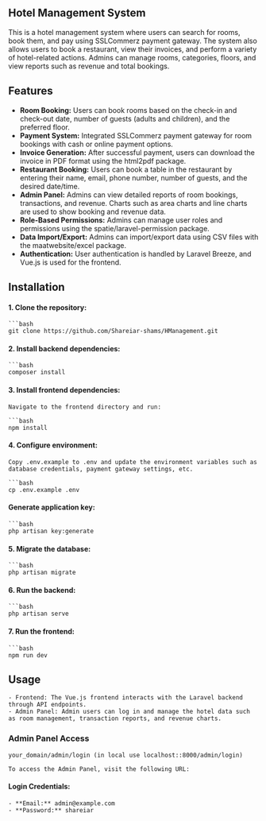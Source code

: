 ## Hotel Management System

This is a hotel management system where users can search for rooms, book them, and pay using SSLCommerz payment gateway. The system also allows users to book a restaurant, view their invoices, and perform a variety of hotel-related actions. Admins can manage rooms, categories, floors, and view reports such as revenue and total bookings.

## Features

- **Room Booking:** Users can book rooms based on the check-in and check-out date, number of guests (adults and children), and the preferred floor.
- **Payment System:** Integrated SSLCommerz payment gateway for room bookings with cash or online payment options.
- **Invoice Generation:** After successful payment, users can download the invoice in PDF format using the html2pdf package.
- **Restaurant Booking:** Users can book a table in the restaurant by entering their name, email, phone number, number of guests, and the desired date/time.
- **Admin Panel:** Admins can view detailed reports of room bookings, transactions, and revenue. Charts such as area charts and line charts are used to show booking and revenue data.
- **Role-Based Permissions:** Admins can manage user roles and permissions using the spatie/laravel-permission package.
- **Data Import/Export:** Admins can import/export data using CSV files with the maatwebsite/excel package.
- **Authentication:** User authentication is handled by Laravel Breeze, and Vue.js is used for the frontend.

## Installation

#### 1. Clone the repository:
    ```bash
    git clone https://github.com/Shareiar-shams/HManagement.git

#### 2. Install backend dependencies:

    ```bash
    composer install

#### 3. Install frontend dependencies:
    Navigate to the frontend directory and run:
    
    ```bash
    npm install


#### 4. Configure environment:
    Copy .env.example to .env and update the environment variables such as database credentials, payment gateway settings, etc.
    
    ```bash
    cp .env.example .env
    
#### Generate application key:
    
    ```bash
    php artisan key:generate

#### 5. Migrate the database:
    ```bash
    php artisan migrate

#### 6. Run the backend:
    ```bash
    php artisan serve
#### 7. Run the frontend:
    ```bash
    npm run dev

## Usage

    - Frontend: The Vue.js frontend interacts with the Laravel backend through API endpoints.
    - Admin Panel: Admin users can log in and manage the hotel data such as room management, transaction reports, and revenue charts.

### Admin Panel Access
    your_domain/admin/login (in local use localhost::8000/admin/login)
    
    To access the Admin Panel, visit the following URL:

#### Login Credentials:
    - **Email:** admin@example.com
    - **Password:** shareiar
